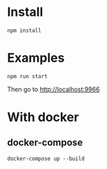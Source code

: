# Install

```npm install```

# Examples

```npm run start```

Then go to [http://localhost:9966](http://localhost:9966/)

# With docker

## docker-compose

`docker-compose up --build`